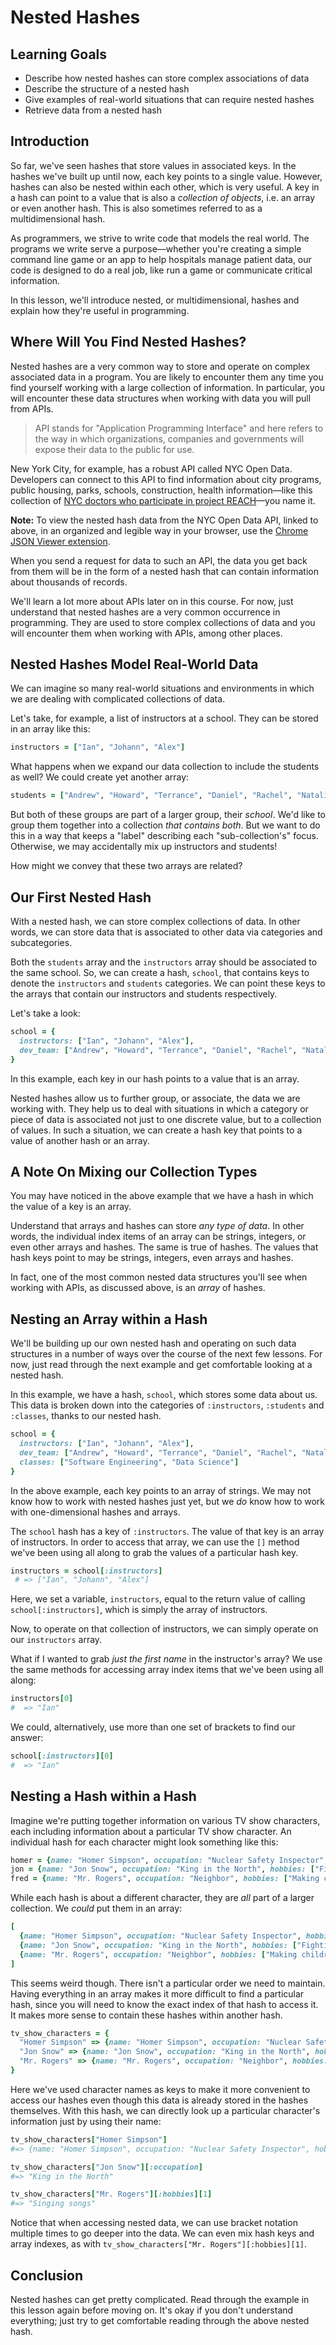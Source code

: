 # Nested Hashes

## Learning Goals

- Describe how nested hashes can store complex associations of data
- Describe the structure of a nested hash
- Give examples of real-world situations that can require nested hashes
- Retrieve data from a nested hash

## Introduction

So far, we've seen hashes that store values in associated keys. In the hashes
we've built up until now, each key points to a single value. However, hashes can
also be nested within each other, which is very useful. A key in a hash can
point to a value that is also a *collection of objects*, i.e. an array or even
another hash. This is also sometimes referred to as a multidimensional hash.

As programmers, we strive to write code that models the real world. The programs
we write serve a purpose––whether you're creating a simple command line game or
an app to help hospitals manage patient data, our code is designed to do a real
job, like run a game or communicate critical information.

In this lesson, we'll introduce nested, or multidimensional, hashes and explain
how they're useful in programming.

## Where Will You Find Nested Hashes?

Nested hashes are a very common way to store and operate on complex associated
data in a program. You are likely to encounter them any time you find yourself
working with a large collection of information. In particular, you will
encounter these data structures when working with data you will pull from APIs.

> API stands for "Application Programming Interface" and here refers to the way
in which organizations, companies and governments will expose their data to the
public for use.

New York City, for example, has a robust API called NYC Open Data. Developers
can connect to this API to find information about city programs, public housing,
parks, schools, construction, health information––like this collection of
[NYC doctors who participate in project REACH][docs]––you name it.

**Note:** To view the nested hash data from the NYC Open Data API, linked to
above, in an organized and legible way in your browser, use the [Chrome JSON Viewer extension][json].

When you send a request for data to such an API, the data you get back from them
will be in the form of a nested hash that can contain information about
thousands of records.

We'll learn a lot more about APIs later on in this course. For now, just
understand that nested hashes are a very common occurrence in programming. They
are used to store complex collections of data and you will encounter them when
working with APIs, among other places.

## Nested Hashes Model Real-World Data

We can imagine so many real-world situations and environments in which we are
dealing with complicated collections of data.

Let's take, for example, a list of instructors at a school. They can
be stored in an array like this:

```ruby
instructors = ["Ian", "Johann", "Alex"]
```

What happens when we expand our data collection to include the students as well?
We could create yet another array:

```ruby
students = ["Andrew", "Howard", "Terrance", "Daniel", "Rachel", "Natalie"]
```

But both of these groups are part of a larger group, their _school_. We'd like
to group them together into a collection _that contains both_. But we want to do
this in a way that keeps a "label" describing each "sub-collection's" focus.
Otherwise, we may accidentally mix up instructors and students!

How might we convey that these two arrays are related?

## Our First Nested Hash

With a nested hash, we can store complex collections of data. In other words, we
can store data that is associated to other data via categories and
subcategories.

Both the `students` array and the `instructors` array should be associated to
the same school. So, we can create a hash, `school`, that contains keys to
denote the `instructors` and `students` categories. We can point these keys to
the arrays that contain our instructors and students respectively.

Let's take a look:

```ruby
school = {
  instructors: ["Ian", "Johann", "Alex"],
  dev_team: ["Andrew", "Howard", "Terrance", "Daniel", "Rachel", "Natalie"]
}
```
In this example, each key in our hash points to a value that is an array.

Nested hashes allow us to further group, or associate, the data we are working
with. They help us to deal with situations in which a category or piece of data
is associated not just to one discrete value, but to a collection of values. In
such a situation, we can create a hash key that points to a value of another
hash or an array.

## A Note On Mixing our Collection Types

You may have noticed in the above example that we have a hash in which the value
of a key is an array.

Understand that arrays and hashes can store *any type of data*. In other words,
the individual index items of an array can be strings, integers, or even other
arrays and hashes. The same is true of hashes. The values that hash keys point
to may be strings, integers, even arrays and hashes.

In fact, one of the most common nested data structures you'll see when working
with APIs, as discussed above, is an _array_ of hashes.

## Nesting an Array within a Hash

We'll be building up our own nested hash and operating on such data structures
in a number of ways over the course of the next few lessons. For now, just read
through the next example and get comfortable looking at a nested hash.

In this example, we have a hash, `school`, which stores some data about
us. This data is broken down into the categories of `:instructors`, `:students`
and `:classes`, thanks to our nested hash.

```ruby
school = {
  instructors: ["Ian", "Johann", "Alex"],
  dev_team: ["Andrew", "Howard", "Terrance", "Daniel", "Rachel", "Natalie"],
  classes: ["Software Engineering", "Data Science"]
}
```

In the above example, each key points to an array of strings. We may not know
how to work with nested hashes just yet, but we *do* know how to work with
one-dimensional hashes and arrays.

The `school` hash has a key of `:instructors`. The value of that key is an array
of instructors. In order to access that array, we can use the `[]` method we've
been using all along to grab the values of a particular hash key.

```ruby
instructors = school[:instructors]
 # => ["Ian", "Johann", "Alex"]
```

Here, we set a variable, `instructors`, equal to the return value of calling
`school[:instructors]`, which is simply the array of instructors.

Now, to operate on that collection of instructors, we can simply operate on our
`instructors` array.

What if I wanted to grab *just the first name* in the instructor's array? We use
the same methods for accessing array index items that we've been using all
along:

```ruby
instructors[0]
#  => "Ian"
```

We could, alternatively, use more than one set of brackets to find our answer:

```ruby
school[:instructors][0]
#  => "Ian"
```

## Nesting a Hash within a Hash

Imagine we're putting together information on various TV show characters, each
including information about a particular TV show character. An individual hash
for each character might look something like this:

```ruby
homer = {name: "Homer Simpson", occupation: "Nuclear Safety Inspector", hobbies: ["Watching TV", "Eating donuts"]}
jon = {name: "Jon Snow", occupation: "King in the North", hobbies: ["Fighting white walkers", "Knowing nothing"]}
fred = {name: "Mr. Rogers", occupation: "Neighbor", hobbies: ["Making children feel loved and appreciated", "Singing songs"]}
```

While each hash is about a different character, they are _all_ part of a larger
collection. We _could_ put them in an array:

```ruby
[
  {name: "Homer Simpson", occupation: "Nuclear Safety Inspector", hobbies: ["Watching TV", "Eating donuts"]},
  {name: "Jon Snow", occupation: "King in the North", hobbies: ["Fighting white walkers", "Knowing nothing"]},
  {name: "Mr. Rogers", occupation: "Neighbor", hobbies: ["Making children feel loved and appreciated", "Singing songs"]}
]
```

This seems weird though. There isn't a particular order we need to maintain.
Having everything in an array makes it more difficult to find a particular hash,
since you will need to know the exact index of that hash to access it. It makes
more sense to contain these hashes within another hash.

```ruby
tv_show_characters = {
  "Homer Simpson" => {name: "Homer Simpson", occupation: "Nuclear Safety Inspector", hobbies: ["Watching TV", "Eating donuts"]},
  "Jon Snow" => {name: "Jon Snow", occupation: "King in the North", hobbies: ["Fighting white walkers", "Knowing nothing"]},
  "Mr. Rogers" => {name: "Mr. Rogers", occupation: "Neighbor", hobbies: ["Making children feel loved and appreciated", "Singing songs"]}
}
```

Here we've used character names as keys to make it more convenient to access
our hashes even though this data is already stored in the hashes themselves.
With this hash, we can directly look up a particular character's information
just by using their name:

```ruby
tv_show_characters["Homer Simpson"]
#=> {name: "Homer Simpson", occupation: "Nuclear Safety Inspector", hobbies: ["Watching TV", "Eating donuts"]}

tv_show_characters["Jon Snow"][:occupation]
#=> "King in the North"

tv_show_characters["Mr. Rogers"][:hobbies][1]
#=> "Singing songs"
```

Notice that when accessing nested data, we can use bracket notation multiple
times to go deeper into the data. We can even mix hash keys and array indexes,
as with `tv_show_characters["Mr. Rogers"][:hobbies][1]`.

## Conclusion

Nested hashes can get pretty complicated. Read through the example in this
lesson again before moving on. It's okay if you don't understand everything;
just try to get comfortable reading through the above nested hash.

[docs]: https://data.cityofnewyork.us/resource/7btz-mnc8.json
[json]: https://chrome.google.com/webstore/detail/json-viewer/gbmdgpbipfallnflgajpaliibnhdgobh?hl=en-US
